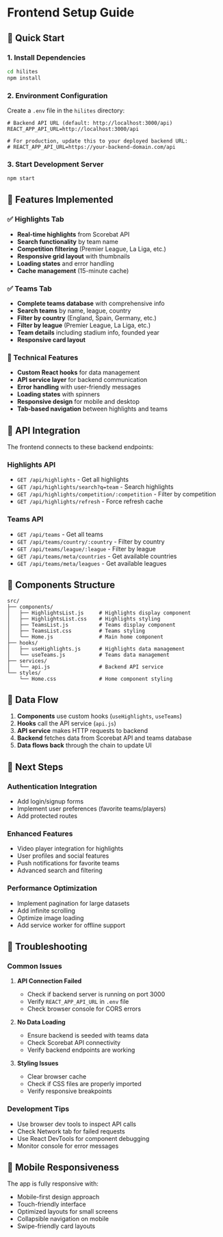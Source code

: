 # Frontend Setup Guide

## 🚀 Quick Start

### 1. Install Dependencies

```bash
cd hilites
npm install
```

### 2. Environment Configuration

Create a `.env` file in the `hilites` directory:

```env
# Backend API URL (default: http://localhost:3000/api)
REACT_APP_API_URL=http://localhost:3000/api

# For production, update this to your deployed backend URL:
# REACT_APP_API_URL=https://your-backend-domain.com/api
```

### 3. Start Development Server

```bash
npm start
```

## 📱 Features Implemented

### ✅ Highlights Tab

- **Real-time highlights** from Scorebat API
- **Search functionality** by team name
- **Competition filtering** (Premier League, La Liga, etc.)
- **Responsive grid layout** with thumbnails
- **Loading states** and error handling
- **Cache management** (15-minute cache)

### ✅ Teams Tab

- **Complete teams database** with comprehensive info
- **Search teams** by name, league, country
- **Filter by country** (England, Spain, Germany, etc.)
- **Filter by league** (Premier League, La Liga, etc.)
- **Team details** including stadium info, founded year
- **Responsive card layout**

### 🔧 Technical Features

- **Custom React hooks** for data management
- **API service layer** for backend communication
- **Error handling** with user-friendly messages
- **Loading states** with spinners
- **Responsive design** for mobile and desktop
- **Tab-based navigation** between highlights and teams

## 🎯 API Integration

The frontend connects to these backend endpoints:

### Highlights API

- `GET /api/highlights` - Get all highlights
- `GET /api/highlights/search?q=team` - Search highlights
- `GET /api/highlights/competition/:competition` - Filter by competition
- `GET /api/highlights/refresh` - Force refresh cache

### Teams API

- `GET /api/teams` - Get all teams
- `GET /api/teams/country/:country` - Filter by country
- `GET /api/teams/league/:league` - Filter by league
- `GET /api/teams/meta/countries` - Get available countries
- `GET /api/teams/meta/leagues` - Get available leagues

## 🎨 Components Structure

```
src/
├── components/
│   ├── HighlightsList.js     # Highlights display component
│   ├── HighlightsList.css    # Highlights styling
│   ├── TeamsList.js          # Teams display component
│   ├── TeamsList.css         # Teams styling
│   └── Home.js               # Main home component
├── hooks/
│   ├── useHighlights.js      # Highlights data management
│   └── useTeams.js           # Teams data management
├── services/
│   └── api.js                # Backend API service
└── styles/
    └── Home.css              # Home component styling
```

## 🔄 Data Flow

1. **Components** use custom hooks (`useHighlights`, `useTeams`)
2. **Hooks** call the API service (`api.js`)
3. **API service** makes HTTP requests to backend
4. **Backend** fetches data from Scorebat API and teams database
5. **Data flows back** through the chain to update UI

## 🎯 Next Steps

### Authentication Integration

- Add login/signup forms
- Implement user preferences (favorite teams/players)
- Add protected routes

### Enhanced Features

- Video player integration for highlights
- User profiles and social features
- Push notifications for favorite teams
- Advanced search and filtering

### Performance Optimization

- Implement pagination for large datasets
- Add infinite scrolling
- Optimize image loading
- Add service worker for offline support

## 🐛 Troubleshooting

### Common Issues

1. **API Connection Failed**

   - Check if backend server is running on port 3000
   - Verify `REACT_APP_API_URL` in `.env` file
   - Check browser console for CORS errors

2. **No Data Loading**

   - Ensure backend is seeded with teams data
   - Check Scorebat API connectivity
   - Verify backend endpoints are working

3. **Styling Issues**
   - Clear browser cache
   - Check if CSS files are properly imported
   - Verify responsive breakpoints

### Development Tips

- Use browser dev tools to inspect API calls
- Check Network tab for failed requests
- Use React DevTools for component debugging
- Monitor console for error messages

## 📱 Mobile Responsiveness

The app is fully responsive with:

- Mobile-first design approach
- Touch-friendly interface
- Optimized layouts for small screens
- Collapsible navigation on mobile
- Swipe-friendly card layouts










